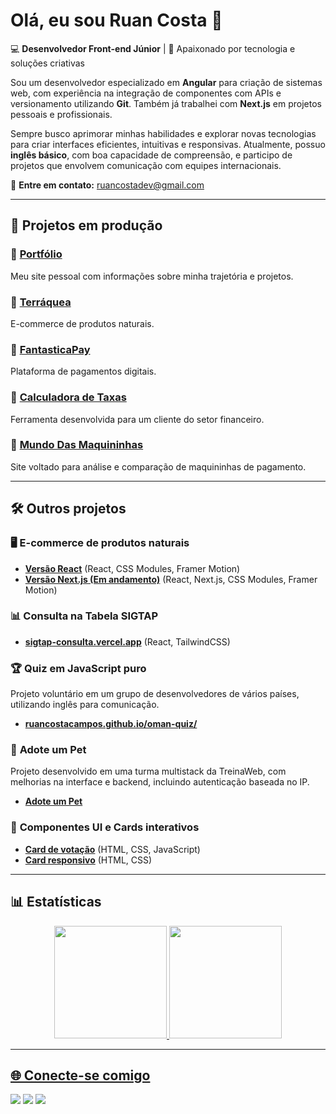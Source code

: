 
# Olá, eu sou Ruan Costa 👋  

💻 **Desenvolvedor Front-end Júnior** | 🚀 Apaixonado por tecnologia e soluções criativas  

Sou um desenvolvedor especializado em **Angular** para criação de sistemas web, com experiência na integração de componentes com APIs e versionamento utilizando **Git**. Também já trabalhei com **Next.js** em projetos pessoais e profissionais.  

Sempre busco aprimorar minhas habilidades e explorar novas tecnologias para criar interfaces eficientes, intuitivas e responsivas. Atualmente, possuo **inglês básico**, com boa capacidade de compreensão, e participo de projetos que envolvem comunicação com equipes internacionais.  

📩 **Entre em contato:** ruancostadev@gmail.com  

---

## 🌟 Projetos em produção  

### 📌 [Portfólio](https://portifolio-psi-kohl.vercel.app/pt)  
Meu site pessoal com informações sobre minha trajetória e projetos.  

### 📌 [Terráquea](https://terraquea.com.br/)  
E-commerce de produtos naturais.  

### 📌 [FantasticaPay](https://fantasticapay.com.br/)  
Plataforma de pagamentos digitais.  

### 📌 [Calculadora de Taxas](https://mundodasmaquininhas.com.br/calculadora/)  
Ferramenta desenvolvida para um cliente do setor financeiro.  

### 📌 [Mundo Das Maquininhas](https://mundodasmaquininhas.com.br/)  
Site voltado para análise e comparação de maquininhas de pagamento.  

---

## 🛠️ Outros projetos  

### 🖥️ **E-commerce de produtos naturais**  
- **[Versão React](https://terraquea.vercel.app/)** (React, CSS Modules, Framer Motion)  
- **[Versão Next.js (Em andamento)](https://terraquea2.vercel.app/)** (React, Next.js, CSS Modules, Framer Motion)  

### 📊 **Consulta na Tabela SIGTAP**  
- **[sigtap-consulta.vercel.app](https://sigtap-consulta.vercel.app/)** (React, TailwindCSS)  

### 🏆 **Quiz em JavaScript puro**  
Projeto voluntário em um grupo de desenvolvedores de vários países, utilizando inglês para comunicação.  
- **[ruancostacampos.github.io/oman-quiz/](https://ruancostacampos.github.io/oman-quiz/)**  

### 🐾 **Adote um Pet**  
Projeto desenvolvido em uma turma multistack da TreinaWeb, com melhorias na interface e backend, incluindo autenticação baseada no IP.  
- **[Adote um Pet](https://adote-um-pet-eight.vercel.app/)**  

### 🎨 **Componentes UI e Cards interativos**  
- **[Card de votação](https://ruancostacampos.github.io/interactive-rating/)** (HTML, CSS, JavaScript)  
- **[Card responsivo](https://ruancostacampos.github.io/product-card/)** (HTML, CSS)  

---

## 📊 Estatísticas  

<div align="center">
  <a href="https://github.com/ruancostacampos">
  <img height="180em" src="https://github-readme-stats.vercel.app/api?username=ruancostacampos&show_icons=true&theme=gruvbox&include_all_commits=true&count_private=true"/>
  <img height="180em" src="https://github-readme-stats.vercel.app/api/top-langs/?username=ruancostacampos&layout=compact&langs_count=7&theme=gruvbox"/>
</div>

---

## 🌐 Conecte-se comigo  

<div> 
  <a href="https://www.instagram.com/ruanblues" target="_blank"><img src="https://img.shields.io/badge/-Instagram-%23E4405F?style=for-the-badge&logo=instagram&logoColor=white" target="_blank"></a>
  <a href = "mailto:ruancostadev@gmail.com"><img src="https://img.shields.io/badge/-Gmail-%23333?style=for-the-badge&logo=gmail&logoColor=white" target="_blank"></a>
  <a href="https://www.linkedin.com/in/ruan-costa-a99459236/" target="_blank"><img src="https://img.shields.io/badge/-LinkedIn-%230077B5?style=for-the-badge&logo=linkedin&logoColor=white" target="_blank"></a> 
</div>  
